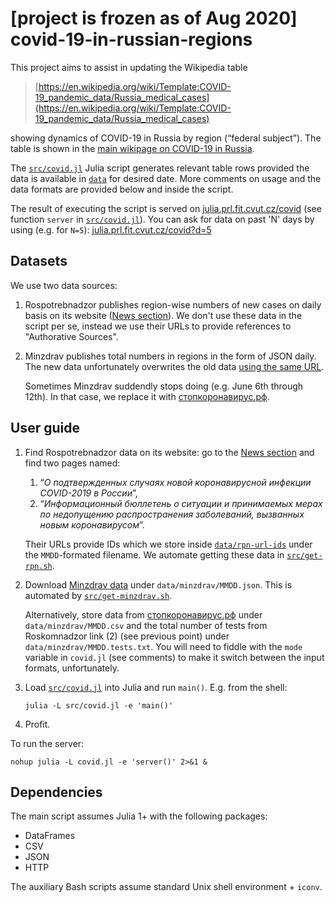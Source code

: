 # [project is frozen as of Aug 2020] covid-19-in-russian-regions

This project aims to assist in updating the Wikipedia table

> [https://en.wikipedia.org/wiki/Template:COVID-19_pandemic_data/Russia_medical_cases](https://en.wikipedia.org/wiki/Template:COVID-19_pandemic_data/Russia_medical_cases)

showing dynamics of COVID-19 in Russia by region (“federal subject”).
The table is shown in the [main wikipage on COVID-19 in Russia](https://en.wikipedia.org/wiki/COVID-19_pandemic_in_Russia).

The [`src/covid.jl`](src/covid.jl) Julia script generates relevant table rows
provided the data is available in [`data`](data) for desired date.
More comments on usage and the data formats are provided below and inside the script.

The result of executing the script is served on [julia.prl.fit.cvut.cz/covid](https://julia.prl.fit.cvut.cz/covid)
(see function `server` in [`src/covid.jl`](src/covid.jl)). You can ask for data on past 'N' days
by using (e.g. for `N=5`): [julia.prl.fit.cvut.cz/covid?d=5](https://julia.prl.fit.cvut.cz/covid?d=5)

## Datasets

We use two data sources:

1. Rospotrebnadzor publishes region-wise numbers of new cases on daily basis
     on its website ([News section](https://rospotrebnadzor.ru/about/info/news/)).
     We don't use these data in the script per se, instead we use their URLs to
     provide references to "Authorative Sources".

2. Minzdrav publishes total numbers in regions in the form of JSON daily.
   The new data unfortunately overwrites the old data
   [using the same URL](https://covid19.rosminzdrav.ru/wp-json/api/mapdata/).
   
   Sometimes Minzdrav suddendly stops doing (e.g. June 6th through 12th). In that case,
   we replace it with [стопкоронавирус.рф](https://стопкоронавирус.рф/information/).

## User guide

1. Find Rospotrebnadzor data on its website: go to the 
    [News section](https://rospotrebnadzor.ru/about/info/news/)
    and find two pages named:
    
    1.  “_О подтвержденных случаях новой коронавирусной инфекции COVID-2019 в России_”,
    2.  “_Информационный бюллетень о ситуации и принимаемых мерах по недопущению распространения заболеваний, вызванных новым коронавирусом_”.
    
    Their URLs provide IDs which we store inside [`data/rpn-url-ids`](data/rpn-url-ids)
    under the `MMDD`-formated filename.
    We automate getting these data in
    [`src/get-rpn.sh`](src/get-rpn.sh).
    
2. Download [Minzdrav data](https://covid19.rosminzdrav.ru/wp-json/api/mapdata/) 
    under `data/minzdrav/MMDD.json`. This is automated by
    [`src/get-minzdrav.sh`](src/get-minzdrav.sh).
	
	Alternatively, store data from [стопкоронавирус.рф](https://стопкоронавирус.рф/information/)
	under `data/minzdrav/MMDD.csv` and the total number of tests from Roskomnadzor link (2) (see
	previous point) under `data/minzdrav/MMDD.tests.txt`. You will need to fiddle with the `mode`
	variable in `covid.jl` (see comments) to make it switch between the input formats, unfortunately.

3. Load [`src/covid.jl`](src/covid.jl) into Julia and run `main()`. E.g. from the shell:

    ```
    julia -L src/covid.jl -e 'main()'
    ```

4. Profit.


To run the server:

```
nohup julia -L covid.jl -e 'server()' 2>&1 &
```

## Dependencies

The main script assumes Julia 1+ with the following packages:

* DataFrames
* CSV
* JSON
* HTTP

The auxiliary Bash scripts assume standard Unix shell environment + `iconv`.
